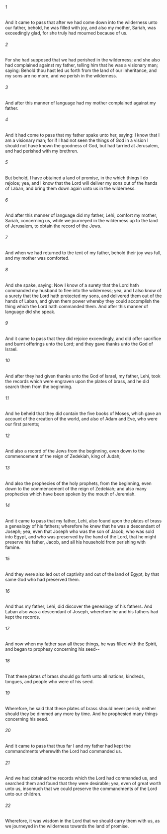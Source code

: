 ###### 1
And it came to pass that after we had come down into the wilderness unto our father, behold, he was filled with joy, and also my mother, Sariah, was exceedingly glad, for she truly had mourned because of us.

###### 2
For she had supposed that we had perished in the wilderness; and she also had complained against my father, telling him that he was a visionary man; saying: Behold thou hast led us forth from the land of our inheritance, and my sons are no more, and we perish in the wilderness.

###### 3
And after this manner of language had my mother complained against my father.

###### 4
And it had come to pass that my father spake unto her, saying: I know that I am a visionary man; for if I had not seen the things of God in a vision I should not have known the goodness of God, but had tarried at Jerusalem, and had perished with my brethren.

###### 5
But behold, I have obtained a land of promise, in the which things I do rejoice; yea, and I know that the Lord will deliver my sons out of the hands of Laban, and bring them down again unto us in the wilderness.

###### 6
And after this manner of language did my father, Lehi, comfort my mother, Sariah, concerning us, while we journeyed in the wilderness up to the land of Jerusalem, to obtain the record of the Jews.

###### 7
And when we had returned to the tent of my father, behold their joy was full, and my mother was comforted.

###### 8
And she spake, saying: Now I know of a surety that the Lord hath commanded my husband to flee into the wilderness; yea, and I also know of a surety that the Lord hath protected my sons, and delivered them out of the hands of Laban, and given them power whereby they could accomplish the thing which the Lord hath commanded them. And after this manner of language did she speak.

###### 9
And it came to pass that they did rejoice exceedingly, and did offer sacrifice and burnt offerings unto the Lord; and they gave thanks unto the God of Israel.

###### 10
And after they had given thanks unto the God of Israel, my father, Lehi, took the records which were engraven upon the plates of brass, and he did search them from the beginning.

###### 11
And he beheld that they did contain the five books of Moses, which gave an account of the creation of the world, and also of Adam and Eve, who were our first parents;

###### 12
And also a record of the Jews from the beginning, even down to the commencement of the reign of Zedekiah, king of Judah;

###### 13
And also the prophecies of the holy prophets, from the beginning, even down to the commencement of the reign of Zedekiah; and also many prophecies which have been spoken by the mouth of Jeremiah.

###### 14
And it came to pass that my father, Lehi, also found upon the plates of brass a genealogy of his fathers; wherefore he knew that he was a descendant of Joseph; yea, even that Joseph who was the son of Jacob, who was sold into Egypt, and who was preserved by the hand of the Lord, that he might preserve his father, Jacob, and all his household from perishing with famine.

###### 15
And they were also led out of captivity and out of the land of Egypt, by that same God who had preserved them.

###### 16
And thus my father, Lehi, did discover the genealogy of his fathers. And Laban also was a descendant of Joseph, wherefore he and his fathers had kept the records.

###### 17
And now when my father saw all these things, he was filled with the Spirit, and began to prophesy concerning his seed--

###### 18
That these plates of brass should go forth unto all nations, kindreds, tongues, and people who were of his seed.

###### 19
Wherefore, he said that these plates of brass should never perish; neither should they be dimmed any more by time. And he prophesied many things concerning his seed.

###### 20
And it came to pass that thus far I and my father had kept the commandments wherewith the Lord had commanded us.

###### 21
And we had obtained the records which the Lord had commanded us, and searched them and found that they were desirable; yea, even of great worth unto us, insomuch that we could preserve the commandments of the Lord unto our children.

###### 22
Wherefore, it was wisdom in the Lord that we should carry them with us, as we journeyed in the wilderness towards the land of promise.

